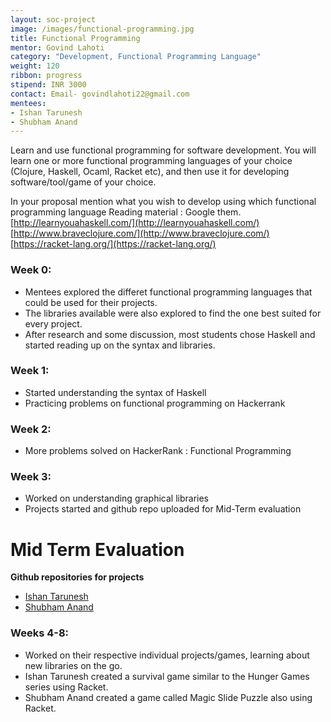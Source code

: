 ```yaml
---
layout: soc-project
image: /images/functional-programming.jpg
title: Functional Programming
mentor: Govind Lahoti
category: "Development, Functional Programming Language"
weight: 120
ribbon: progress
stipend: INR 3000
contact: Email- govindlahoti22@gmail.com
mentees:
- Ishan Tarunesh
- Shubham Anand
---
```


Learn and use functional programming for software development. You will learn one or more functional programming languages of your choice (Clojure, Haskell, Ocaml, Racket etc), and then use it for developing software/tool/game of your choice.

<!--break-->

In your proposal mention what you wish to develop using which functional programming language
Reading material :
Google them.
[http://learnyouahaskell.com/](http://learnyouahaskell.com/)
[http://www.braveclojure.com/](http://www.braveclojure.com/)
[https://racket-lang.org/](https://racket-lang.org/)

### Week 0:
  * Mentees explored the differet functional programming languages that could be used for their projects.
  * The libraries available were also explored to find the one best suited for every project.
  * After research and some discussion, most students chose Haskell and started reading up on the syntax and libraries.

### Week 1:
  * Started understanding the syntax of Haskell
  * Practicing problems on functional programming on Hackerrank

### Week 2:
  * More problems solved on HackerRank : Functional Programming

### Week 3:
  * Worked on understanding graphical libraries
  * Projects started and github repo uploaded for Mid-Term evaluation

# Mid Term Evaluation
  **Github repositories for projects**
  * [Ishan Tarunesh](https://github.com/ishan00/Hunger-Games)
  * [Shubham Anand](https://github.com/shubhamthebest/Magic-Slide-Puzzle)

### Weeks 4-8:
  * Worked on their respective individual projects/games, learning about new libraries on the go.
  * Ishan Tarunesh created a survival game similar to the Hunger Games series using Racket.
  * Shubham Anand created a game called Magic Slide Puzzle also using Racket.

